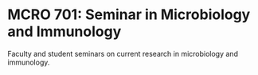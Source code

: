 # MCRO 701: Seminar in Microbiology and Immunology

Faculty and student seminars on current research in microbiology and immunology.